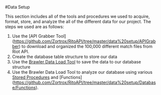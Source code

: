 #Data Setup

This section includes all of the tools and procedures we used to acquire, 
format, store, and analyze the all of the different data for our project.
The steps we used are as follows:

1. Use the [API Grabber Tool] (https://github.com/Zortrox/RitoAPI/tree/master/data%20setup/APIGrabber) to download and organized the 100,000 different match files from Riot API.
2. Create the database table structure to store our data 
3. Use the [Brawler Data Load Tool](https://github.com/Zortrox/RitoAPI/tree/master/data%20setup/BrawlerDataLoad) to save the data to our database structure
4. Use the Brawler Data Load Tool to analyze our database using various [Stored Procedures](https://github.com/Zortrox/RitoAPI/tree/master/data%20setup/Database/Stored%20Procedures) and [Functions] (https://github.com/Zortrox/RitoAPI/tree/master/data%20setup/Database/Functions).
